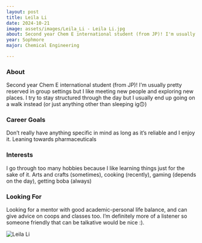 ```yaml
---
layout: post
title: Leila Li 
date: 2024-10-21
image: assets/images/Leila_Li - Leila Li.jpg
about: Second year Chem E international student (from JP)! I'm usually pretty reserved in group settings but I like meeting new people and exploring new places. I try to stay structured through the day but I usually end up going on a walk instead (or just anything other than sleeping ig🙃)
year: Sophmore
major: Chemical Engineering

---
```


### About

Second year Chem E international student (from JP)! I'm usually pretty reserved in group settings but I like meeting new people and exploring new places. I try to stay structured through the day but I usually end up going on a walk instead (or just anything other than sleeping ig🙃)

### Career Goals

Don’t really have anything specific in mind as long as it’s reliable and I enjoy it. Leaning towards pharmaceuticals

### Interests

I go through too many hobbies because I like learning things just for the sake of it. Arts and crafts (sometimes), cooking (recently), gaming (depends on the day), getting boba (always) 

### Looking For

Looking for a mentor with good academic-personal life balance, and can give advice on coops and classes too. I’m definitely more of a listener so someone friendly that can be talkative would be nice :). 

<div class="text-center my-5">
    <img src="https://sase-drexel.github.io/mentorship-2024/assets/images/Leila_Li - Leila Li.jpg" alt="Leila Li" class="rounded post-img" />
</div>
